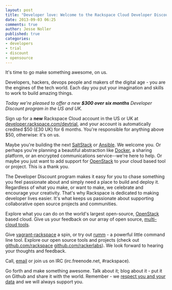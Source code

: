 ```yaml
---
layout: post
title: "Developer love: Welcome to the Rackspace Cloud Developer Discount"
date: 2013-09-03 06:25
comments: true
author: Jesse Noller
published: true
categories:
- developers
- trial
- discount
- opensource
---
```


It's time to go make something awesome, on us.

Developers, hackers, devops people and makers of the digital age - you are
the engines of the tech world. Each day you put your imagination and skills
to work to build amazing things.

*Today we're pleased to offer a new **$300 over six months** Developer
Discount program in the US and UK.*

Sign up for a **new** Rackspace Cloud account in the US or UK at
[developer.rackspace.com/devtrial][8], and your account is automatically
credited $50 (£30 UK) for 6 months. You're responsible for anything above
$50, otherwise: it's on us.

Maybe you're building the next [SaltStack][9] or [Ansible][10]. We welcome
you. Or perhaps you're planning a beautiful abstraction like [Docker][11], a
sharing platform, or an encrypted communications service--we're here to help.
Or maybe you just want to add support for [OpenStack][1] to your cloud based
tool or project. This is a thank you.

The Developer Discount program makes it easy for you to chase something you
feel passionate about and simply need a place to build and deploy it.
Regardless of what you make, or want to make, we celebrate and encourage your
creativity. That's why Rackspace is dedicated to making developer lives easier.
It's what keeps us passionate about supporting collaborative open source
projects and communities.

Explore what you can do on the world's largest open-source, [OpenStack][1]
based cloud. Give us your feedback on our array of open source,
[multi-cloud tools][2].

Give [vagrant-rackspace][3] a spin, or try out [rumm][4] - a powerful little
command line tool. Explore our open source tools and projects (check out
[github.com/rackspace][6] [github.com/rackerlabs][5]). We look forward to
hearing your thoughts and feedback.

Call, [email][7] or join us on IRC (irc.freenode.net, #rackspace).

Go forth and make something awesome. Talk about it; blog about it - put it
on Github and share it with the world. Remember - we
[respect you and your data][12] and we will always support you.


[1]: http://www.openstack.org/
[2]: http://developer.rackspace.com/#home-sdks
[3]: https://github.com/rackspace/vagrant-rackspace
[4]: http://rackspace.github.io/rumm/
[5]: https://github.com/rackerlabs
[6]: https://github.com/rackspace
[7]: mailto:sdk-support@rackspace.com
[8]: http://developer.rackspace.com/devtrial/
[9]: http://saltstack.com/community.html
[10]: https://github.com/ansible/ansible
[11]: http://www.docker.io/
[12]: http://www.rackspace.com/blog/government-surveillance-and-your-data/